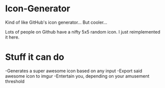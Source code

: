 Icon-Generator
==============

Kind of like GitHub's icon generator... But cooler...

Lots of people on Github have a nifty 5x5 random icon. I just reimplemented it here.

Stuff it can do
===============

-Generates a super awesome icon based on any input
-Export said awesome icon to imgur
-Entertain you, depending on your amusement threshold
